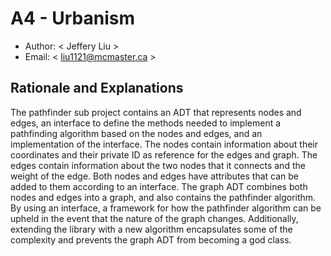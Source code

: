# A4 - Urbanism

  * Author: < Jeffery Liu >
  * Email: < liu1121@mcmaster.ca >

## Rationale and Explanations

The pathfinder sub project contains an ADT that represents nodes and edges, an interface to define the methods needed to implement a pathfinding algorithm based on the nodes and edges,
and an implementation of the interface. The nodes contain information about their coordinates and their private ID as reference for the edges and graph. The edges contain information
about the two nodes that it connects and the weight of the edge. Both nodes and edges have attributes that can be added to them according to an interface. The graph ADT combines both
nodes and edges into a graph, and also contains the pathfinder algorithm. By using an interface, a framework for how the pathfinder algorithm can be upheld in the event that the nature
of the graph changes. Additionally, extending the library with a new algorithm encapsulates some of the complexity and prevents the graph ADT from becoming a god class.
